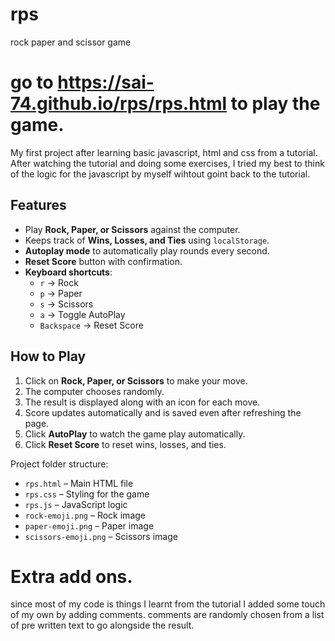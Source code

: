 # rps
rock paper and scissor game

# go to https://sai-74.github.io/rps/rps.html to play the game.

My first project after learning basic javascript, html and css from a tutorial. After watching the tutorial and doing some exercises, I tried my best to think of the logic for the javascript by myself wihtout goint back to the tutorial. 

## Features

- Play **Rock, Paper, or Scissors** against the computer.
- Keeps track of **Wins, Losses, and Ties** using `localStorage`.
- **Autoplay mode** to automatically play rounds every second.
- **Reset Score** button with confirmation.
- **Keyboard shortcuts**:
  - `r` → Rock
  - `p` → Paper
  - `s` → Scissors
  - `a` → Toggle AutoPlay
  - `Backspace` → Reset Score
 
## How to Play

1. Click on **Rock, Paper, or Scissors** to make your move.
2. The computer chooses randomly.
3. The result is displayed along with an icon for each move.
4. Score updates automatically and is saved even after refreshing the page.
5. Click **AutoPlay** to watch the game play automatically.
6. Click **Reset Score** to reset wins, losses, and ties.

Project folder structure:

- `rps.html` – Main HTML file
- `rps.css` – Styling for the game
- `rps.js` – JavaScript logic
- `rock-emoji.png` – Rock image
- `paper-emoji.png` – Paper image
- `scissors-emoji.png` – Scissors image

# Extra add ons.

since most of my code is things I learnt from the tutorial I added some touch of my own by adding comments.
comments are randomly chosen from a list of pre written text to go alongside the result.


